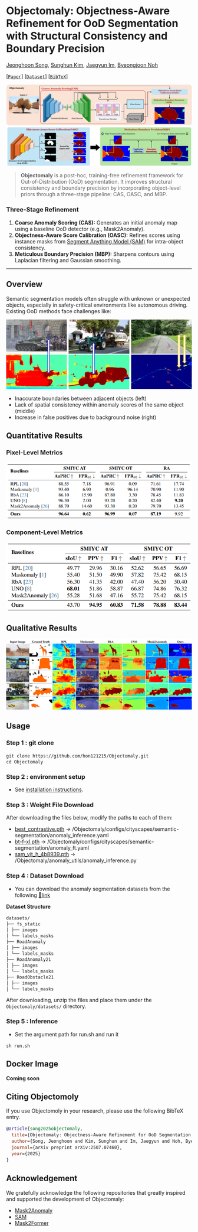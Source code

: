 # Objectomaly: Objectness-Aware Refinement for OoD Segmentation with Structural Consistency and Boundary Precision

[Jeonghoon Song](modifying..), [Sunghun Kim](modifiying), [Jaegyun Im](https://github.com/imjaegyun), [Byeongjoon Noh](https://scholar.google.com/citations?hl=ko&user=0mPWzzIAAAAJ)

[[`Paper`](https://arxiv.org/abs/2507.07460)] [[`Dataset`](https://drive.usercontent.google.com/download?id=1NL_ApRB-MjVRrMw6ONYZTe1azXc_71yQ&export=download&authuser=0)] [[`BibTeX`](#Citing-Objectomoly)]

![Architecture](fig-src-architecture.png)

> **Objectomaly** is a post-hoc, training-free refinement framework for Out-of-Distribution (OoD) segmentation. It improves structural consistency and boundary precision by incorporating object-level priors through a three-stage pipeline: CAS, OASC, and MBP.

### Three-Stage Refinement

1. **Coarse Anomaly Scoring (CAS):**
   Generates an initial anomaly map using a baseline OoD detector (e.g., Mask2Anomaly).
2. **Objectness-Aware Score Calibration (OASC):**
   Refines scores using instance masks from [Segment Anything Model (SAM)](https://github.com/facebookresearch/segment-anything) for intra-object consistency.
3. **Meticulous Boundary Precision (MBP):**
   Sharpens contours using Laplacian filtering and Gaussian smoothing.

---

## Overview

Semantic segmentation models often struggle with unknown or unexpected objects, especially in safety-critical environments like autonomous driving. Existing OoD methods face challenges like:

![Challenges](image.png)

- Inaccurate boundaries between adjacent objects (left)
- Lack of spatial consistency within anomaly scores of the same object (middle)
- Increase in false positives due to background noise (right)

## Quantitative Results

### Pixel-Level Metrics

![Pixel-level](fig-src-pixel-level-evaluation.png)

### Component-Level Metrics

![Component-level](fig-src-component-level-evaluation.png)

## Qualitative Results

![Qualitative Results](fig-src-dat-at.png)

## Usage

### Step 1 : git clone

```
git clone https://github.com/hon121215/Objectomaly.git
cd Objectomaly
```

### Step 2 : environment setup

- See [installation instructions](INSTALL.md).

### Step 3 : Weight File Download

After downloading the files below, modify the paths to each of them:

- [best_contrastive.pth](https://drive.usercontent.google.com/download?id=1TO8op0JvEhTzesbo3vcKbkmbPhcVmE47) → /Objectomaly/configs/cityscapes/semantic-segmentation/anomaly_inference.yaml
- [bt-f-xl.pth](https://drive.usercontent.google.com/download?id=1FaZAKCsTxYE5KBOlRgSb6q3eWFtdkSvp) → /Objectomaly/configs/cityscapes/semantic-segmentation/anomaly_ft.yaml
- [sam_vit_h_4b8939.pth](https://drive.usercontent.google.com/download?id=1ftcPwAs3zy5cD83Mhxoiw4kgjXmrZW39) → /Objectomaly/anomaly_utils/anomaly_inference.py

### Step 4 : Dataset Download

- You can download the anomaly segmentation datasets from the following [🔗link](https://drive.usercontent.google.com/download?id=1NL_ApRB-MjVRrMw6ONYZTe1azXc_71yQ&export=download&authuser=0)

**Dataset Structure**

```
datasets/
├── fs_static
│ ├── images
│ └── labels_masks
├── RoadAnomaly
│ ├── images
│ └── labels_masks
├── RoadAnomaly21
│ ├── images
│ └── labels_masks
├── RoadObstacle21
│ ├── images
│ └── labels_masks
```

After downloading, unzip the files and place them under the `Objectomaly/datasets/` directory.

### Step 5 : Inference

- Set the argument path for run.sh and run it

```
sh run.sh
```

## Docker Image

**Coming soon**

## Citing Objectomoly

If you use Objectomoly in your research, please use the following BibTeX entry.

```bibtex
@article{song2025objectomaly,
  title={Objectomaly: Objectness-Aware Refinement for OoD Segmentation with Structural Consistency and Boundary Precision},
  author={Song, Jeonghoon and Kim, Sunghun and Im, Jaegyun and Noh, Byeongjoon},
  journal={arXiv preprint arXiv:2507.07460},
  year={2025}
}
```

## Acknowledgement

We gratefully acknowledge the following repositories that greatly inspired and supported the development of Objectomaly:

- [Mask2Anomaly](https://github.com/shyam671/Mask2Anomaly-Unmasking-Anomalies-in-Road-Scene-Segmentation)
- [SAM](https://github.com/facebookresearch/segment-anything)
- [Mask2Former](https://github.com/facebookresearch/Mask2Former)
